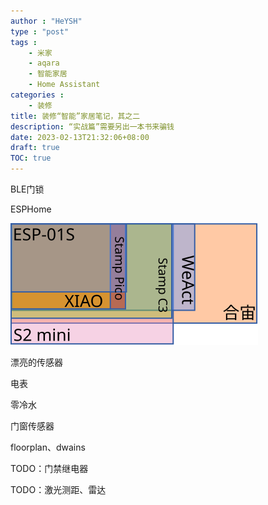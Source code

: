 ```yaml
---
author : "HeYSH"
type : "post"
tags :
    - 米家
    - aqara
    - 智能家居
    - Home Assistant
categories :
    - 装修
title: 装修“智能”家居笔记，其之二
description: “实战篇”需要另出一本书来骗钱 
date: 2023-02-13T21:32:06+08:00
draft: true 
TOC: true
---
```



BLE门锁

ESPHome

![esp](esp.svg)

漂亮的传感器

电表


零冷水

门窗传感器


floorplan、dwains

TODO：门禁继电器

TODO：激光测距、雷达
